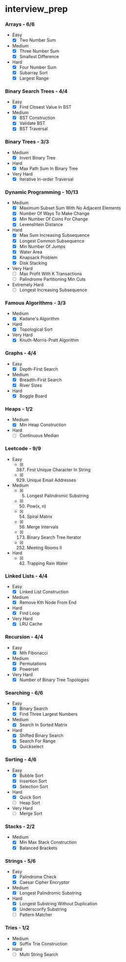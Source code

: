 # interview_prep

### Arrays - 6/6
- Easy
    - [x] Two Number Sum
- Medium
    - [x] Three Number Sum
    - [x] Smallest Difference
- Hard
    - [x] Four Number Sum
    - [x] Subarray Sort
    - [x] Largest Range

### Binary Search Trees - 4/4
- Easy
    - [x] Find Closest Value In BST
- Medium
    - [x] BST Construction
    - [x] Validate BST
    - [x] BST Traversal

### Binary Trees - 3/3
- Medium
    - [x] Invert Binary Tree
- Hard
    - [x] Max Path Sum In Binary Tree
- Very Hard
    - [x] Iterative In-order Traversal
    
### Dynamic Programming - 10/13
- Medium
    - [x] Maximum Subset Sum With No Adjacent Elements
    - [x] Number Of Ways To Make Change
    - [x] Min Number Of Coins For Change
    - [x] Levenshtein Distance
- Hard
    - [x] Max Sum Increasing Subsequence
    - [x] Longest Common Subsequence
    - [x] Min Number Of Jumps
    - [x] Water Area
    - [x] Knapsack Problem
    - [x] Disk Stacking
- Very Hard
    - [ ] Max Profit With K Transactions
    - [ ] Palindrome Partitioning Min Cuts
- Extremely Hard
    - [ ] Longest Increasing Subsequence

### Famous Algorithms - 3/3
- Medium
    - [x] Kadane's Algorithm
- Hard
    - [x] Topological Sort
- Very Hard
    - [x] Knuth-Morris-Pratt Algorithm
    
### Graphs - 4/4
- Easy
    - [x] Depth-First Search
- Medium
    - [x] Breadth-First Search
    - [x] River Sizes
- Hard
    - [x] Boggle Board
    
### Heaps - 1/2
- Medium
    - [x] Min Heap Construction
- Hard
    - [ ] Continuous Median
    
### Leetcode - 9/9
- Easy
    - [x] 387. First Unique Character In String
    - [x] 929. Unique Email Addresses
- Medium
    - [x] 5. Longest Palindromic Substring
    - [x] 50. Pow(x, n)
    - [x] 54. Spiral Matrix
    - [x] 56. Merge Intervals
    - [x] 173. Binary Search Tree Iterator
    - [x] 252. Meeting Rooms II
- Hard
    - [x] 42. Trapping Rain Water
    
### Linked Lists - 4/4
- Easy
    - [x] Linked List Construction
- Medium
    - [x] Remove Kth Node From End
- Hard
    - [x] Find Loop
- Very Hard
    - [x] LRU Cache
    
### Recursion - 4/4
- Easy
    - [x] Nth Fibonacci
- Medium
    - [x] Permutations
    - [x] Powerset
- Very Hard
    - [x] Number of Binary Tree Topologies
    
### Searching - 6/6
- Easy
    - [x] Binary Search
    - [x] Find Three Largest Numbers
- Medium
    - [x] Search In Sorted Matrix
- Hard
    - [x] Shifted Binary Search
    - [x] Search For Range
    - [x] Quickselect

### Sorting - 4/6
- Easy
    - [x] Bubble Sort
    - [x] Insertion Sort
    - [x] Selection Sort
- Hard
    - [x] Quick Sort
    - [ ] Heap Sort
- Very Hard
    - [ ] Merge Sort
    
### Stacks - 2/2
- Medium
    - [x] Min Max Stack Construction
    - [x] Balanced Brackets

### Strings - 5/6
- Easy
    - [x] Palindrome Check
    - [x] Caesar Cipher Encryptor
- Medium
    - [x] Longest Palindromic Substring
- Hard
    - [x] Longest Substring Without Duplication
    - [x] Underscorify Substring
    - [ ] Pattern Matcher

### Tries - 1/2
- Medium
    - [x] Suffix Trie Construction
- Hard
    - [ ] Multi String Search
